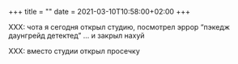 +++
title = ""
date = 2021-03-10T10:58:00+02:00
+++

XXX: чота я сегодня открыл студию, посмотрел  эррор “пэкедж даунгрейд детектед” … и закрыл нахуй&nbsp;

XXX: вместо студии открыл просечку



